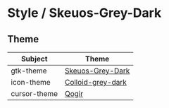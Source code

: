 

# Style / Skeuos-Grey-Dark


## Theme

| Subject | Theme |
| --- | --- |
| gtk-theme | [Skeuos-Grey-Dark](https://github.com/daniruiz/skeuos-gtk) |
| icon-theme | [Colloid-grey-dark](https://github.com/vinceliuice/Colloid-icon-theme) |
| cursor-theme | [Qogir](https://github.com/vinceliuice/Qogir-icon-theme/tree/master/src/cursors) |

